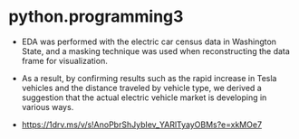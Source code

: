 # python.programming3
- EDA was performed with the electric car census data in Washington State, and a masking technique was used when reconstructing the data frame for visualization.

- As a result, by confirming results such as the rapid increase in Tesla vehicles and the distance traveled by vehicle type, we derived a suggestion that the actual electric vehicle market is developing in various ways.

- https://1drv.ms/v/s!AnoPbrShJybIev_YARlTyayOBMs?e=xkMOe7
